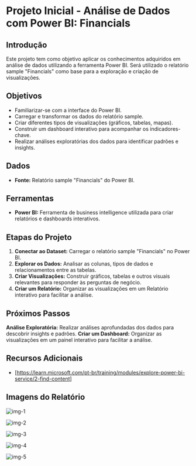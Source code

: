 # Projeto Inicial - Análise de Dados com Power BI: Financials

## Introdução
Este projeto tem como objetivo aplicar os conhecimentos adquiridos em análise de dados utilizando a ferramenta Power BI. Será utilizado o relatório sample "Financials" como base para a exploração e criação de visualizações.

## Objetivos
* Familiarizar-se com a interface do Power BI.
* Carregar e transformar os dados do relatório sample.
* Criar diferentes tipos de visualizações (gráficos, tabelas, mapas).
* Construir um dashboard interativo para acompanhar os indicadores-chave.
* Realizar análises exploratórias dos dados para identificar padrões e insights.

## Dados
* **Fonte:** Relatório sample "Financials" do Power BI.


## Ferramentas
* **Power BI:** Ferramenta de business intelligence utilizada para criar relatórios e dashboards interativos.

## Etapas do Projeto
1. **Conectar ao Dataset:** Carregar o relatório sample "Financials" no Power BI.
2. **Explorar os Dados:** Analisar as colunas, tipos de dados e relacionamentos entre as tabelas.
3. **Criar Visualizações:** Construir gráficos, tabelas e outros visuais relevantes para responder às perguntas de negócio.
4. **Criar um Relatório:** Organizar as visualizações em um Relatório interativo para facilitar a análise.


## Próximos Passos
 **Análise Exploratória:** Realizar análises aprofundadas dos dados para descobrir insights e padrões.
 **Criar um Dashboard:** Organizar as visualizações em um painel interativo para facilitar a análise.


## Recursos Adicionais
* [https://learn.microsoft.com/pt-br/training/modules/explore-power-bi-service/2-find-content]

## Imagens do Relatório

  ![img-1](https://github.com/user-attachments/assets/7167f37b-f476-416e-9e66-c2e684538958)


  ![img-2](https://github.com/user-attachments/assets/73631069-9377-4731-a96e-e6db0d83ab8b)


  ![img-3](https://github.com/user-attachments/assets/ba06370b-dee1-4081-8c68-609f395ea216)
  
  
  ![img-4](https://github.com/user-attachments/assets/d52684f1-70a4-4711-a68d-32e6ad5c0f58)


  ![img-5](https://github.com/user-attachments/assets/99c03f26-c497-4fd2-977d-be27f17633e0)

